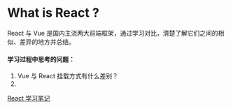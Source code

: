 # What is React ?

React 与 Vue 是国内主流两大前端框架，通过学习对比，清楚了解它们之间的相似、差异的地方并总结。
#### 学习过程中思考的问题：

1. Vue 与 React 挂载方式有什么差别？
2.

[React 学习笔记](./base.md)
